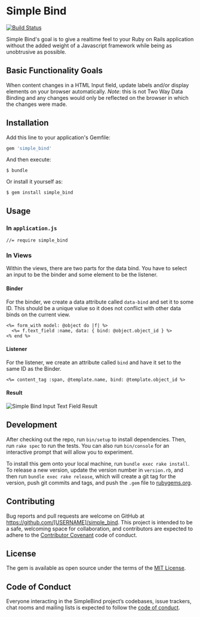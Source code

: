 # Simple Bind

[![Build Status](https://travis-ci.org/simple-bind/simple_bind.svg?branch=master)](https://travis-ci.org/simple-bind/simple_bind)


Simple Bind's goal is to give a realtime feel to your Ruby on Rails application without the added weight of a Javascript framework while being as unobtrusive as possible.

## Basic Functionality Goals

When content changes in a HTML Input field, update labels and/or display elements on your browser automatically. *Note*: this is not Two Way Data Binding and any changes would only be reflected on the browser in which the changes were made.

## Installation

Add this line to your application's Gemfile:

```ruby
gem 'simple_bind'
```

And then execute:

    $ bundle

Or install it yourself as:

    $ gem install simple_bind

## Usage

### In `application.js`

    //= require simple_bind

### In Views

Within the views, there are two parts for the data bind. You have to select an input to be the binder and some element to be the listener.

#### Binder

For the binder, we create a data attribute called `data-bind` and set it to some ID. This should be a unique value so it does not conflict with other data binds on the current view.

    <%= form_with model: @object do |f| %>
      <%= f.text_field :name, data: { bind: @object.object_id } %>
    <% end %>

#### Listener

For the listener, we create an attribute called `bind` and have it set to the same ID as the Binder.

    <%= content_tag :span, @template.name, bind: @template.object_id %>

#### Result

![Simple Bind Input Text Field Result](https://github.com/simple-bind/simple_bind/raw/master/images/input_text_field_result.gif)

## Development

After checking out the repo, run `bin/setup` to install dependencies. Then, run `rake spec` to run the tests. You can also run `bin/console` for an interactive prompt that will allow you to experiment.

To install this gem onto your local machine, run `bundle exec rake install`. To release a new version, update the version number in `version.rb`, and then run `bundle exec rake release`, which will create a git tag for the version, push git commits and tags, and push the `.gem` file to [rubygems.org](https://rubygems.org).

## Contributing

Bug reports and pull requests are welcome on GitHub at https://github.com/[USERNAME]/simple_bind. This project is intended to be a safe, welcoming space for collaboration, and contributors are expected to adhere to the [Contributor Covenant](http://contributor-covenant.org) code of conduct.

## License

The gem is available as open source under the terms of the [MIT License](http://opensource.org/licenses/MIT).

## Code of Conduct

Everyone interacting in the SimpleBind project’s codebases, issue trackers, chat rooms and mailing lists is expected to follow the [code of conduct](https://github.com/[USERNAME]/simple_bind/blob/master/CODE_OF_CONDUCT.md).
